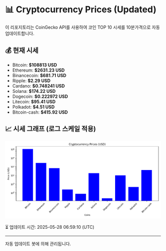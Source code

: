 
# 📊 Cryptocurrency Prices (Updated)

이 리포지토리는 CoinGecko API를 사용하여 코인 TOP 10 시세를 10분가격으로 자동 업데이트합니다.

## 💰 현재 시세
- Bitcoin: **$108813 USD**
- Ethereum: **$2631.23 USD**
- Binancecoin: **$681.71 USD**
- Ripple: **$2.29 USD**
- Cardano: **$0.748241 USD**
- Solana: **$174.22 USD**
- Dogecoin: **$0.222972 USD**
- Litecoin: **$95.41 USD**
- Polkadot: **$4.51 USD**
- Bitcoin-cash: **$415.92 USD**

## 📈 시세 그래프 (로그 스케일 적용)
![Crypto Prices](crypto_prices.png)

⏳ 업데이트 시간: 2025-05-28 06:59:10 (UTC)

---
자동 업데이트 봇에 의해 관리됩니다.
